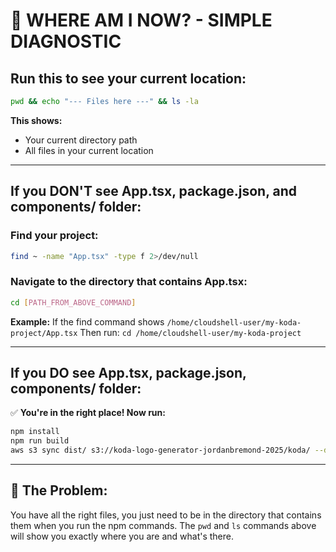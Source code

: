 # 📍 **WHERE AM I NOW? - SIMPLE DIAGNOSTIC**

## **Run this to see your current location:**

```bash
pwd && echo "--- Files here ---" && ls -la
```

**This shows:**
- Your current directory path
- All files in your current location

---

## **If you DON'T see App.tsx, package.json, and components/ folder:**

### **Find your project:**
```bash
find ~ -name "App.tsx" -type f 2>/dev/null
```

### **Navigate to the directory that contains App.tsx:**
```bash
cd [PATH_FROM_ABOVE_COMMAND]
```

**Example:**
If the find command shows `/home/cloudshell-user/my-koda-project/App.tsx`
Then run: `cd /home/cloudshell-user/my-koda-project`

---

## **If you DO see App.tsx, package.json, components/ folder:**

✅ **You're in the right place! Now run:**
```bash
npm install
npm run build  
aws s3 sync dist/ s3://koda-logo-generator-jordanbremond-2025/koda/ --delete
```

---

## **🎯 The Problem:**
You have all the right files, you just need to be in the directory that contains them when you run the npm commands. The `pwd` and `ls` commands above will show you exactly where you are and what's there.